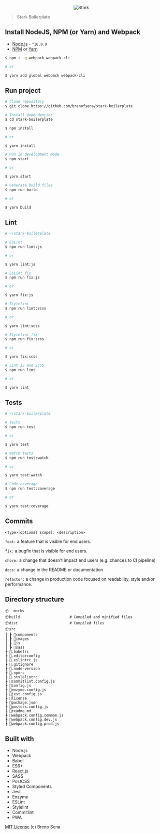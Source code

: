 <p align="center">
  <img src="https://raw.githubusercontent.com/brenofsena/stark-boilerplate/master/src/images/stark.png" alt="Stark">
</p>

> Stark Boilerplate

## Install NodeJS, NPM (or Yarn) and Webpack

- [Node.js](https://nodejs.org/) - `^10.0.0`
- [NPM](https://www.npmjs.com/) or [Yarn](https://yarnpkg.com/)

```sh
$ npm i -g webpack webpack-cli

# or

$ yarn add global webpack webpack-cli
```

## Run project

```sh
# Clone repository
$ git clone https://github.com/brenofsena/stark-boilerplate

# Install dependencies
$ cd stark-boilerplate

$ npm install

# or

$ yarn install

# Run in development mode
$ npm start

# or

$ yarn start

# Generate build files
$ npm run build

# or

$ yarn build
```

## Lint

```sh
# ~/stark-boilerplate

# ESLint
$ npm run lint:js

# or

$ yarn lint:js

# ESLint fix
$ npm run fix:js

# or

$ yarn fix:js

# Stylelint
$ npm run lint:scss

# or

$ yarn lint:scss

# Stylelint fix
$ npm run fix:scss

# or

$ yarn fix:scss

# Lint JS and SCSS
$ npm run lint

# or

$ yarn lint
```

## Tests

```sh
# ~/stark-boilerplate

# Tests
$ npm run test

# or

$ yarn test

# Watch tests
$ npm run test:watch

# or

$ yarn test:watch

# Code coverage
$ npm run test:coverage

# or

$ yarn test:coverage
```

## Commits

`<type>[optional scope]: <description>`

`feat:` a feature that is visible for end users.

`fix:` a bugfix that is visible for end users.

`chore:` a change that doesn't impact end users (e.g. chances to CI pipeline)

`docs:` a change in the README or documentation

`refactor:` a change in production code focused on readability, style and/or performance.

## Directory structure

```
📦__mocks__ 
📦build                       # Compiled and minified files
📦dist                        # Compiled files
📦src
┃ ┣ 📂components
┃ ┣ 📂images
┃ ┣ 📂js
┃ ┣ 📂sass
┣ 📜.babelrc
┣ 📜.editorconfig
┣ 📜.eslintrc.js
┣ 📜.gitignore
┣ 📜.node-version
┣ 📜.npmrc
┣ 📜.stylelintrc
┣ 📜commitlint.config.js
┣ 📜config.js
┣ 📜enzyme.config.js
┣ 📜jest.config.js
┣ 📜license
┣ 📜package.json
┣ 📜postcss.config.js
┣ 📜readme.md
┣ 📜webpack.config.common.js
┣ 📜webpack.config.dev.js
┣ 📜webpack.config.prod.js
```

## Built with

- Node.js
- Webpack
- Babel
- ES6+
- React.js
- SASS
- PostCSS
- Styled Components
- Jest
- Enzyme
- ESLint
- Stylelint
- Commitlint
- PWA

[MIT License](./license) (c) Breno Sena
